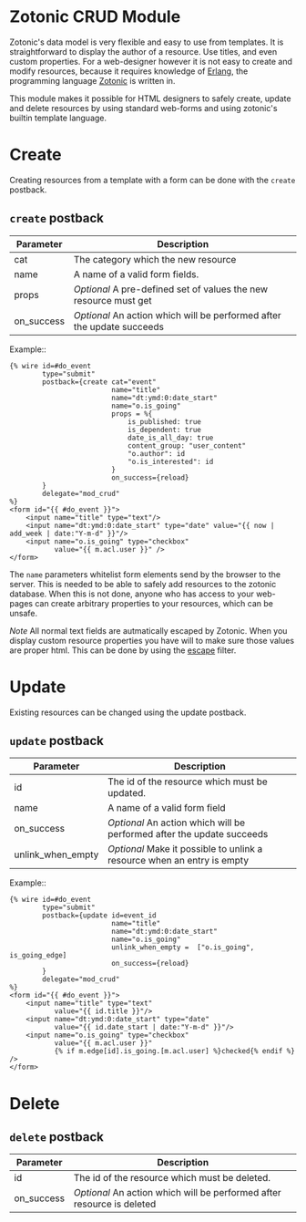# Zotonic CRUD Module
 
Zotonic's data model is very flexible and easy to use from templates. It is 
straightforward to display the author of a resource. Use titles, and even 
custom properties. For a web-designer however it is not easy to create and 
modify resources, because it requires knowledge of [Erlang](https://erlang.org),
the programming language [Zotonic](https://zotonic.com) is written in.

This module makes it possible for HTML designers to safely create, update and 
delete resources by using standard web-forms and using zotonic's builtin template 
language.

# Create

Creating resources from a template with a form can be done with the 
`create` postback.

## `create` postback

| Parameter  | Description                                                            |
|------------|------------------------------------------------------------------------|
| cat        | The category which the new resource                                    |
| name       | A name of a valid form fields.                                         |
| props      | _Optional_ A pre-defined set of values the new resource must get       |
| on_success | _Optional_ An action which will be performed after the update succeeds |

Example::

```django
{% wire id=#do_event
        type="submit"
        postback={create cat="event"
                         name="title"
                         name="dt:ymd:0:date_start"
                         name="o.is_going"
                         props = %{
                             is_published: true
                             is_dependent: true
                             date_is_all_day: true
                             content_group: "user_content"
                             "o.author": id
                             "o.is_interested": id
                         }
                         on_success={reload}
        }
        delegate="mod_crud"
%}
<form id="{{ #do_event }}">
    <input name="title" type="text"/>
    <input name="dt:ymd:0:date_start" type="date" value="{{ now | add_week | date:"Y-m-d" }}"/>
    <input name="o.is_going" type="checkbox" 
           value="{{ m.acl.user }}" />
</form>
```

The `name` parameters whitelist form elements send by the browser to the server. This is
needed to be able to safely add resources to the zotonic database. When this is not done,
anyone who has access to your web-pages can create arbitrary properties to your resources,
which can be unsafe. 

*Note* All normal text fields are autmatically escaped by Zotonic. When you display custom
resource properties you have will to make sure those values are proper html. This can be
done by using the [escape](https://zotonic.com/docs/1461/escape) filter.

# Update

Existing resources can be changed using the update postback.

## `update` postback

| Parameter         | Description                                                             |
|-------------------|-------------------------------------------------------------------------|
| id                | The id of the resource which must be updated.                           |
| name              | A name of a valid form field                                            |
| on_success        | _Optional_ An action which will be performed after the update succeeds  |
| unlink_when_empty | _Optional_ Make it possible to unlink a resource when an entry is empty |

Example::

```django
{% wire id=#do_event
        type="submit"
        postback={update id=event_id
                         name="title"
                         name="dt:ymd:0:date_start"
                         name="o.is_going"
                         unlink_when_empty =  ["o.is_going", is_going_edge]
                         on_success={reload}
        }
        delegate="mod_crud"
%}
<form id="{{ #do_event }}">
    <input name="title" type="text"
           value="{{ id.title }}"/>
    <input name="dt:ymd:0:date_start" type="date" 
           value="{{ id.date_start | date:"Y-m-d" }}"/>
    <input name="o.is_going" type="checkbox" 
           value="{{ m.acl.user }}"
           {% if m.edge[id].is_going.[m.acl.user] %}checked{% endif %} />
</form>
```

# Delete

## `delete` postback

| Parameter  | Description                                                            |
|------------|------------------------------------------------------------------------|
| id         | The id of the resource which must be deleted.                          |
| on_success | _Optional_ An action which will be performed after resource is deleted |

